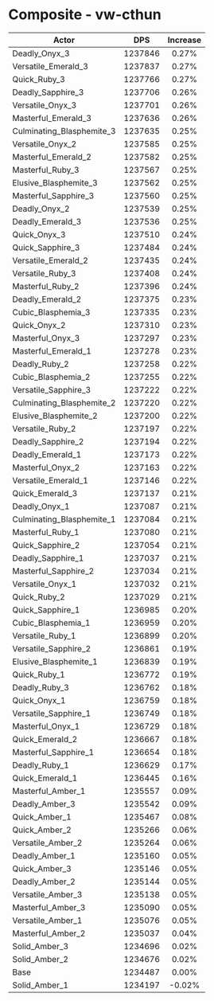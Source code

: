 # Composite - vw-cthun
| Actor | DPS | Increase |
|---|:---:|:---:|
|Deadly_Onyx_3|1237846|0.27%|
|Versatile_Emerald_3|1237837|0.27%|
|Quick_Ruby_3|1237766|0.27%|
|Deadly_Sapphire_3|1237706|0.26%|
|Versatile_Onyx_3|1237701|0.26%|
|Masterful_Emerald_3|1237636|0.26%|
|Culminating_Blasphemite_3|1237635|0.25%|
|Versatile_Onyx_2|1237585|0.25%|
|Masterful_Emerald_2|1237582|0.25%|
|Masterful_Ruby_3|1237567|0.25%|
|Elusive_Blasphemite_3|1237562|0.25%|
|Masterful_Sapphire_3|1237560|0.25%|
|Deadly_Onyx_2|1237539|0.25%|
|Deadly_Emerald_3|1237536|0.25%|
|Quick_Onyx_3|1237510|0.24%|
|Quick_Sapphire_3|1237484|0.24%|
|Versatile_Emerald_2|1237435|0.24%|
|Versatile_Ruby_3|1237408|0.24%|
|Masterful_Ruby_2|1237396|0.24%|
|Deadly_Emerald_2|1237375|0.23%|
|Cubic_Blasphemia_3|1237335|0.23%|
|Quick_Onyx_2|1237310|0.23%|
|Masterful_Onyx_3|1237297|0.23%|
|Masterful_Emerald_1|1237278|0.23%|
|Deadly_Ruby_2|1237258|0.22%|
|Cubic_Blasphemia_2|1237255|0.22%|
|Versatile_Sapphire_3|1237222|0.22%|
|Culminating_Blasphemite_2|1237220|0.22%|
|Elusive_Blasphemite_2|1237200|0.22%|
|Versatile_Ruby_2|1237197|0.22%|
|Deadly_Sapphire_2|1237194|0.22%|
|Deadly_Emerald_1|1237173|0.22%|
|Masterful_Onyx_2|1237163|0.22%|
|Versatile_Emerald_1|1237146|0.22%|
|Quick_Emerald_3|1237137|0.21%|
|Deadly_Onyx_1|1237087|0.21%|
|Culminating_Blasphemite_1|1237084|0.21%|
|Masterful_Ruby_1|1237080|0.21%|
|Quick_Sapphire_2|1237054|0.21%|
|Deadly_Sapphire_1|1237037|0.21%|
|Masterful_Sapphire_2|1237034|0.21%|
|Versatile_Onyx_1|1237032|0.21%|
|Quick_Ruby_2|1237029|0.21%|
|Quick_Sapphire_1|1236985|0.20%|
|Cubic_Blasphemia_1|1236959|0.20%|
|Versatile_Ruby_1|1236899|0.20%|
|Versatile_Sapphire_2|1236861|0.19%|
|Elusive_Blasphemite_1|1236839|0.19%|
|Quick_Ruby_1|1236772|0.19%|
|Deadly_Ruby_3|1236762|0.18%|
|Quick_Onyx_1|1236759|0.18%|
|Versatile_Sapphire_1|1236749|0.18%|
|Masterful_Onyx_1|1236729|0.18%|
|Quick_Emerald_2|1236667|0.18%|
|Masterful_Sapphire_1|1236654|0.18%|
|Deadly_Ruby_1|1236629|0.17%|
|Quick_Emerald_1|1236445|0.16%|
|Masterful_Amber_1|1235557|0.09%|
|Deadly_Amber_3|1235542|0.09%|
|Quick_Amber_1|1235467|0.08%|
|Quick_Amber_2|1235266|0.06%|
|Versatile_Amber_2|1235264|0.06%|
|Deadly_Amber_1|1235160|0.05%|
|Quick_Amber_3|1235146|0.05%|
|Deadly_Amber_2|1235144|0.05%|
|Versatile_Amber_3|1235138|0.05%|
|Masterful_Amber_3|1235090|0.05%|
|Versatile_Amber_1|1235076|0.05%|
|Masterful_Amber_2|1235037|0.04%|
|Solid_Amber_3|1234696|0.02%|
|Solid_Amber_2|1234676|0.02%|
|Base|1234487|0.00%|
|Solid_Amber_1|1234197|-0.02%|
